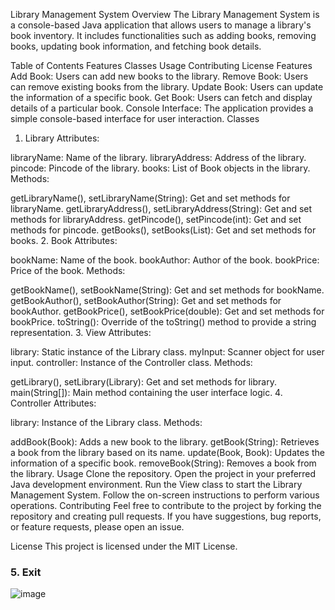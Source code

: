 Library Management System
Overview
The Library Management System is a console-based Java application that allows users to manage a library's book inventory. It includes functionalities such as adding books, removing books, updating book information, and fetching book details.

Table of Contents
Features
Classes
Usage
Contributing
License
Features
Add Book: Users can add new books to the library.
Remove Book: Users can remove existing books from the library.
Update Book: Users can update the information of a specific book.
Get Book: Users can fetch and display details of a particular book.
Console Interface: The application provides a simple console-based interface for user interaction.
Classes
1. Library
Attributes:

libraryName: Name of the library.
libraryAddress: Address of the library.
pincode: Pincode of the library.
books: List of Book objects in the library.
Methods:

getLibraryName(), setLibraryName(String): Get and set methods for libraryName.
getLibraryAddress(), setLibraryAddress(String): Get and set methods for libraryAddress.
getPincode(), setPincode(int): Get and set methods for pincode.
getBooks(), setBooks(List<Book>): Get and set methods for books.
2. Book
Attributes:

bookName: Name of the book.
bookAuthor: Author of the book.
bookPrice: Price of the book.
Methods:

getBookName(), setBookName(String): Get and set methods for bookName.
getBookAuthor(), setBookAuthor(String): Get and set methods for bookAuthor.
getBookPrice(), setBookPrice(double): Get and set methods for bookPrice.
toString(): Override of the toString() method to provide a string representation.
3. View
Attributes:

library: Static instance of the Library class.
myInput: Scanner object for user input.
controller: Instance of the Controller class.
Methods:

getLibrary(), setLibrary(Library): Get and set methods for library.
main(String[]): Main method containing the user interface logic.
4. Controller
Attributes:

library: Instance of the Library class.
Methods:

addBook(Book): Adds a new book to the library.
getBook(String): Retrieves a book from the library based on its name.
update(Book, Book): Updates the information of a specific book.
removeBook(String): Removes a book from the library.
Usage
Clone the repository.
Open the project in your preferred Java development environment.
Run the View class to start the Library Management System.
Follow the on-screen instructions to perform various operations.
Contributing
Feel free to contribute to the project by forking the repository and creating pull requests. If you have suggestions, bug reports, or feature requests, please open an issue.

License
This project is licensed under the MIT License.


















### 5. Exit 

![image](https://github.com/Shabanakhan-2412/Library-Management-System/assets/162796897/7093da4d-4102-4f3e-844e-23a70b460713)




